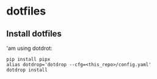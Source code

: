 # dotfiles

## Install dotfiles

'am using dotdrot:

```
pip install pipx
alias dotdrop='dotdrop --cfg=<this_repo>/config.yaml'
dotdrop install
```
